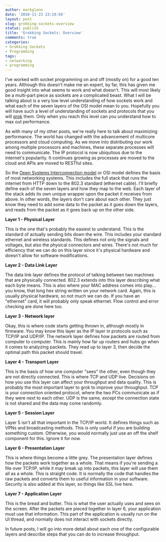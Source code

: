 ```yaml
---
author: markglenn
date: '2010-11-23 23:19:56'
layout: post
slug: grokking-sockets-overview
status: publish
title: 'Grokking Sockets: Overview'
comments: true
categories:
- Grokking Sockets
- Programming
tags:
- networking
- programming
---
```


I've worked with socket programming on and off (mostly on) for a good
ten years. Although this doesn't make me an expert, by far, this has
given me good insight into what seems to work and what doesn't. This
will most likely be a multi-part piece as sockets are a complicated
beast. What I will be talking about is a very low level understanding of
how sockets work and what each of the seven layers of the OSI model mean
to you. Hopefully you will have such a level of understanding of sockets
and protocols that you will [grok](http://en.wikipedia.org/wiki/Grok)
them. Only when you reach this level can you understand how to max out
performance.

<!--more-->

As with many of my other posts, we're really here to talk
about maximizing performance. The world has changed with the advancement
of multicore processors and cloud computing. As we move into
distributing our work among multiple processors and machines, these
separate processes will need to communicate. The IP protocol is now
ubiquitous due to the internet's popularity. It continues growing as
processes are moved to the cloud and APIs are moved to RESTful sites.

So the [Open Systems Interconnection model](http://en.wikipedia.org/wiki/OSI_model) or OSI model defines the
basis of most networking systems. This includes the full stack that runs
the internet from HTTP down to the 802.3 standard (ethernet cable). I'll
briefly define each of the seven layers and how they map to the web.
Each layer of the stack adds its own unique wrapper upon the packet it
receives from above. In other words, the layers don't care about each
other. They just know they need to add some data to the packet as it
goes down the layers, and reads from the packet as it goes back up on
the other side.

**Layer 1 - Physical Layer** 

This is the one that's
probably the easiest to understand. This is the standard of actually
sending bits down the wire. This includes your standard ethernet and
wireless standards. This defines not only the signals and voltages, but
also the physical connectors and wires. There's not much for efficiency
that we can do on this layer since it's physical hardware and doesn't
allow for software modifications.

**Layer 2 - Data Link Layer**

The data link layer defines the protocol of talking between two machines that are
physically connected. 802.3 extends into this layer describing what each
byte means. This is also where your MAC address comes into play... you
know, that long hex string written on your network card. Again, this is
usually physical hardware, so not much we can do. If you have an
"ethernet" card, it will probably only speak ethernet. Flow control and
error checking are done here too.

**Layer 3 - Network layer**

Okay, this is where code starts getting thrown in, although mostly in firmware. You
may know this layer as the IP layer in protocols such as TCP/IP and
UDP/IP. The network layer defines how packets are routed from computer
to computer. This is mainly how far up routers and hubs go when it comes
to analyzing packets. They read up to layer 3, then decide the optimal
path this packet should travel. 

**Layer 4 - Transport Layer** 

This is
the basis of how one computer "sees" the other, even though they are not
directly connected. This is where TCP and UDP live. Decisions on how you
use this layer can affect your throughput and data quality. This is
probably the most important layer to grok to improve your throughput.
TCP is your connection oriented protocol, where the two PCs communicate
as if they were next to each other. UDP is the same, except the
connection state is not shared and the data may come randomly. 

**Layer 5 - Session Layer**

Layer 5 isn't all that important in the TCP/IP world.
It defines things such as VPNs and broadcasting methods. This is only
useful if you are building something custom. Otherwise, you would
normally just use an off the shelf component for this. Ignore it for
now.

**Layer 6 - Presentation Layer**

This is where things become a
little grey. The presentation layer defines how the packets work
together as a whole. That means if you're sending a file over TCP/IP,
while it may break up into packets, this layer will use them all as a
whole. This is straight code. It is normally the code that handles the
raw packets and converts them to useful information in your software.
Security is also added at this layer, so things like SSL live here.

**Layer 7 - Application Layer**

This is the bread and butter. This is
what the user actually uses and sees on the screen. After the packets
are pieced together in layer 6, your application must use that
information. This part of the application is usually run on the UI
thread, and normally does not interact with sockets directly.

In future posts, I will go into more detail about each one of the configurable
layers and describe steps that you can do to increase throughput.
